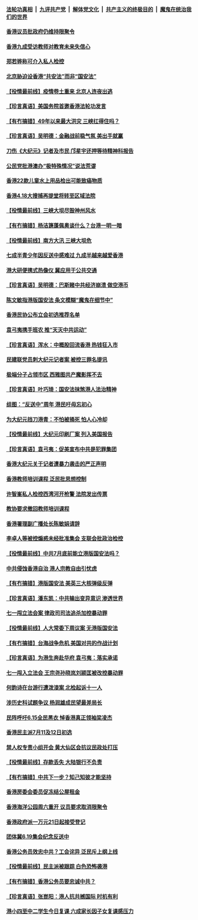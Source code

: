 ####  [法轮功真相](../../../../basic/blob/master/README.md?t=06170931) &nbsp;|&nbsp; [九评共产党](../../../../9ping.md/blob/master/README.md?t=06170931) &nbsp;|&nbsp; [解体党文化](../../../../jtdwh.md/blob/master/README.md?t=06170931)  &nbsp;|&nbsp; [共产主义的终极目的](../../../../gczydzjmd.md/blob/master/README.md?t=06170931) &nbsp;|&nbsp; [魔鬼在统治我们的世界](../../../../mgztzwmdsj.md/blob/master/README.md?t=06170931) 

#### [香港议员批政府仍维持限聚令](../pages/nsc415/n12190885.md?t=06170931) 

#### [香港九成受访教师对教育未来失信心](../pages/nsc415/n12190853.md?t=06170931) 

#### [郑若骅称可介入私人检控](../pages/nsc415/n12190838.md?t=06170931) 

#### [北京胁迫设香港“共安法”而非“国安法”](../pages/nsc415/n12190759.md?t=06170931) 

#### [【役情最前线】疫情卷土重来 北京人连夜出逃](../pages/nsc415/n12190473.md?t=06170931) 

#### [【珍言真语】美国务院首邀香港法轮功发言](../pages/nsc415/n12189775.md?t=06170931) 

#### [【有冇搞错】49年以来最大洪灾 三峡扛得住吗？](../pages/nsc415/n12190169.md?t=06170931) 

#### [【珍言真语】吴明德：金融战前稳气氛 美出手就赢](../pages/nsc415/n12187368.md?t=06170931) 

#### [刀伤《大纪元》记者及市民 邝星宇还押等待精神科报告](../pages/nsc415/n12188214.md?t=06170931) 

#### [公民党批港澳办“极特殊情况”说法荒谬](../pages/nsc415/n12188308.md?t=06170931) 

#### [香港22款儿童水上用品检出可能致癌物质](../pages/nsc415/n12188294.md?t=06170931) 

#### [香港4.18大搜捕再提堂将转至区域法院](../pages/nsc415/n12188255.md?t=06170931) 

#### [【役情最前线】三峡大坝尽毁神州风水](../pages/nsc415/n12187758.md?t=06170931) 

#### [【有冇搞错】杨洁篪蓬佩奥谈什么？台港一明一暗](../pages/nsc415/n12187614.md?t=06170931) 

#### [【役情最前线】南方大汛 三峡大坝危](../pages/nsc415/n12185584.md?t=06170931) 

#### [七成半青少年因反送中感难过 九成半越来越爱香港](../pages/nsc415/n12185676.md?t=06170931) 

#### [港大研便携式热像仪 冀应用于公共交通](../pages/nsc415/n12185651.md?t=06170931) 

#### [【珍言真语】吴明德：巴斯赌中共经济崩溃 做空港币](../pages/nsc415/n12185640.md?t=06170931) 

#### [陈文敏指港版国安法 条文模糊“魔鬼在细节中”](../pages/nsc415/n12185622.md?t=06170931) 

#### [香港民协公布立会初选推荐名单](../pages/nsc415/n12185531.md?t=06170931) 

#### [袁弓夷携手班农 推“天灭中共运动”](../pages/nsc415/n12185396.md?t=06170931) 

#### [【珍言真语】浑水：中概股回流香港 热钱狂入市](../pages/nsc415/n12184726.md?t=06170931) 

#### [民建联党员刺大纪元记者案 被控三罪名提讯](../pages/nsc415/n12184983.md?t=06170931) 

#### [极端分子占领市区 西雅图共产魔影挥不去](../pages/nsc415/n12184048.md?t=06170931) 

#### [【珍言真语】叶巧琦：国安法抹煞港人法治精神](../pages/nsc415/n12183921.md?t=06170931) 

#### [组图：“反送中”周年 港民吁毋忘初心](../pages/nsc415/n12182725.md?t=06170931) 

#### [为大纪元挡刀港青：不怕被捅死 怕人心冷却](../pages/nsc415/n12182470.md?t=06170931) 

#### [【役情最前线】大纪元印刷厂案 列入美国报告](../pages/nsc415/n12182060.md?t=06170931) 

#### [【珍言真语】袁弓夷：促美宣布中共是犯罪集团](../pages/nsc415/n12181142.md?t=06170931) 

#### [香港大纪元关于记者遭暴力袭击的严正声明](../pages/nsc415/n12181609.md?t=06170931) 

#### [香港教师培训课程 泛民批思想控制](../pages/nsc415/n12181107.md?t=06170931) 

#### [许智峯私人检控西湾河开枪警 法院发出传票](../pages/nsc415/n12179530.md?t=06170931) 

#### [教协要求撤回教师培训课程](../pages/nsc415/n12179508.md?t=06170931) 

#### [香港署理副广播处长陈敏娟请辞](../pages/nsc415/n12179515.md?t=06170931) 

#### [李卓人等被控煽惑未经批准集会 支联会批政治检控](../pages/nsc415/n12179504.md?t=06170931) 

#### [【役情最前线】中共7月底前能立港版国安法吗？](../pages/nsc415/n12179132.md?t=06170931) 

#### [中共侵蚀香港自治 港人宗教自由引忧虑](../pages/nsc415/n12179350.md?t=06170931) 

#### [【有冇搞错】港版国安法 美英三大核弹级反弹](../pages/nsc415/n12179020.md?t=06170931) 

#### [【珍言真语】潘东凯：中共输出变异意识 渗透世界](../pages/nsc415/n12178164.md?t=06170931) 

#### [七一闯立法会案 律政司司法追杀加控暴动罪](../pages/nsc415/n12176771.md?t=06170931) 

#### [【役情最前线】人大常委下周议案 无港版国安法](../pages/nsc415/n12176042.md?t=06170931) 

#### [【有冇搞错】台海战争危机 美国对共的作战计划](../pages/nsc415/n12175911.md?t=06170931) 

#### [【珍言真语】为港生奔赴华府 袁弓夷：落实承诺](../pages/nsc415/n12175582.md?t=06170931) 

#### [七一闯入立法会 王宗尧孙晓岚刘颕匡被改控暴动罪](../pages/nsc415/n12175004.md?t=06170931) 

#### [何韵诗在台游行遭泼漆案 北检起诉十一人](../pages/nsc415/n12174967.md?t=06170931) 

#### [涉历史科试题争议 杨润雄成民望最差局长](../pages/nsc415/n12174649.md?t=06170931) 

#### [民阵呼吁6.15全民黑衣 悼香港真正领袖梁凌杰](../pages/nsc415/n12174545.md?t=06170931) 

#### [香港民主派7月11及12日初选](../pages/nsc415/n12174168.md?t=06170931) 

#### [禁人权专责小组开会 黄大仙区会抗议民政处打压](../pages/nsc415/n12174135.md?t=06170931) 

#### [【役情最前线】存款丢失 大陆银行不负责](../pages/nsc415/n12173630.md?t=06170931) 

#### [【有冇搞错】中共下一步？知己知彼才能坚持](../pages/nsc415/n12173404.md?t=06170931) 

#### [香港房委会委员促冻结公屋租金](../pages/nsc415/n12171761.md?t=06170931) 

#### [香港海洋公园周六重开 议员要求取消限聚令](../pages/nsc415/n12171731.md?t=06170931) 

#### [香港政府派一万元21日起接受登记](../pages/nsc415/n12171716.md?t=06170931) 

#### [团体冀6.19集会纪念反送中](../pages/nsc415/n12171676.md?t=06170931) 

#### [香港公务员效忠中共？工会诧异 泛民斥上纲上线](../pages/nsc415/n12171469.md?t=06170931) 

#### [【役情最前线】民主派被跟踪 白色恐怖袭港](../pages/nsc415/n12171253.md?t=06170931) 

#### [【有冇搞错】香港公务员要忠诚中共？](../pages/nsc415/n12170935.md?t=06170931) 

#### [【珍言真语】张崑阳：港人抗共撼国际 时机有利](../pages/nsc415/n12170506.md?t=06170931) 

#### [港小四至中二学生今日复课 六成家长因子女复课感压力](../pages/nsc415/n12169966.md?t=06170931) 

